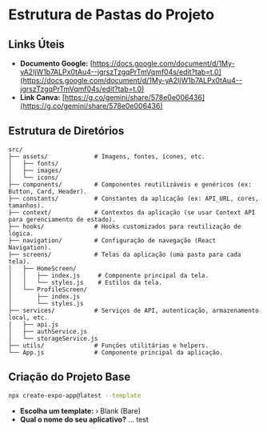 # Estrutura de Pastas do Projeto

## Links Úteis

- **Documento Google:** [https://docs.google.com/document/d/1My-yA2IjW1b7ALPx0tAu4--jgrszTzgqPrTmVqmf04s/edit?tab=t.0](https://docs.google.com/document/d/1My-yA2IjW1b7ALPx0tAu4--jgrszTzgqPrTmVqmf04s/edit?tab=t.0)
- **Link Canva:** [https://g.co/gemini/share/578e0e006436](https://g.co/gemini/share/578e0e006436)

## Estrutura de Diretórios

```
src/
├── assets/             # Imagens, fontes, ícones, etc.
│   ├── fonts/
│   ├── images/
│   └── icons/
├── components/         # Componentes reutilizáveis e genéricos (ex: Button, Card, Header).
├── constants/          # Constantes da aplicação (ex: API_URL, cores, tamanhos).
├── context/            # Contextos da aplicação (se usar Context API para gerenciamento de estado).
├── hooks/              # Hooks customizados para reutilização de lógica.
├── navigation/         # Configuração de navegação (React Navigation).
├── screens/            # Telas da aplicação (uma pasta para cada tela).
│   ├── HomeScreen/
│   │   ├── index.js     # Componente principal da tela.
│   │   └── styles.js    # Estilos da tela.
│   └── ProfileScreen/
│       ├── index.js
│       └── styles.js
├── services/           # Serviços de API, autenticação, armazenamento local, etc.
│   ├── api.js
│   ├── authService.js
│   └── storageService.js
├── utils/              # Funções utilitárias e helpers.
└── App.js              # Componente principal da aplicação.
```

## Criação do Projeto Base

```bash
npx create-expo-app@latest --template
```

- **Escolha um template:** › Blank (Bare)
- **Qual o nome do seu aplicativo?** … test